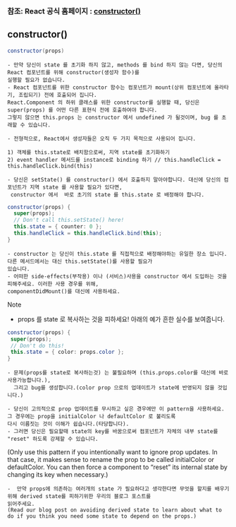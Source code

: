   ### 참조: React 공식 홈페이지 : [constructor()](https://reactjs.org/docs/react-component.html#constructor)
  
  
  
  ## constructor()
~~~Java Script
constructor(props)
~~~

    - 만약 당신이 state 를 초기화 하지 않고, methods 를 bind 하지 않는 다면, 당신의 React 컴포넌트를 위해 constructor(생성자 함수)를
    실행할 필요가 없습니다.
    - React 컴포넌트를 위한 constructor 함수는 컴포넌트가 mount(상위 컴포넌트에 올라타기, 조립되기) 전에 호출되어 집니다. 
    React.Component 의 하위 클래스를 위한 constructor를 실행할 때, 당신은 super(props) 를 어떤 다른 표현식 전에 호출하여야 합니다. 
    그렇지 않으면 this.props 는 constructor 에서 undefined 가 될것이며, bug 를 초래할 수 있습니다.
    
    - 전형적으로, React에서 생성자들은 오직 두 가지 목적으로 사용되어 집니다. 
    
    1) 객체를 this.state로 배치함으로써, 지역 state를 초기화하기
    2) event handler 메서드를 instance로 binding 하기 // this.handleClick = this.handleClick.bind(this)

    - 당신은 setState() 를 constructor() 에서 호출하지 말아야합니다. 대신에 당신의 컴포넌트가 지역 state 를 사용할 필요가 있다면, 
     constructor 에서  바로 초기의 state 를 this.state 로 배정해야 합니다.  
~~~Java Script
constructor(props) {
  super(props);
  // Don't call this.setState() here!
  this.state = { counter: 0 };
  this.handleClick = this.handleClick.bind(this);
}
~~~
    - constructor 는 당신이 this.state 를 직접적으로 배정해야하는 유일한 장소 입니다. 다른 메서드에서는 대신 this.setState()를 사용할 필요가
    있습니다.
    - 어떠한 side-effects(부작용) 이나 (서비스)사용을 constructor 에서 도입하는 것을 피해주세요. 이러한 사용 경우를 위해,
    componentDidMount()를 대신에 사용하세요.

Note

- props 를 state 로 복사하는 것을 피하세요! 아래의 예가 흔한 실수를 보여줍니다. 
~~~Java Script
constructor(props) {
 super(props);
 // Don't do this!
 this.state = { color: props.color };
}
~~~
    - 문제(props를 state로 복사하는것) 는 불필요하며 (this.props.color를 대신에 바로 사용가능합니다.), 
      그리고 bug를 생성합니다.(color prop 으로의 업데이트가 state에 반영되지 않을 것입니다.)

    - 당신이 고의적으로 prop 업데이트를 무시하고 싶은 경우에만 이 pattern을 사용하세요. 그 경우에는 prop을 initialColor 나 defaultColor 로 불리도록
    다시 이름짓는 것이 이해가 쉽습니다.(타당합니다).
    - 그러면 당신은 필요할때 state의 key를 바꿈으로써 컴포넌트가 자체의 내부 state를 "reset" 하도록 강제할 수 있습니다. 
    
(Only use this pattern if you intentionally want to ignore prop updates. In that case, it makes sense to rename the prop to be called initialColor or defaultColor. You can then force a component to “reset” its internal state by changing its key when necessary.)



    -  만약 props에 의존하는 여러개의 state 가 필요하다고 생각한다면 무엇을 할지를 배우기 위해 derived state를 피하기위한 우리의 블로그 포스트를
    읽어주세요.
    (Read our blog post on avoiding derived state to learn about what to do if you think you need some state to depend on the props.)
